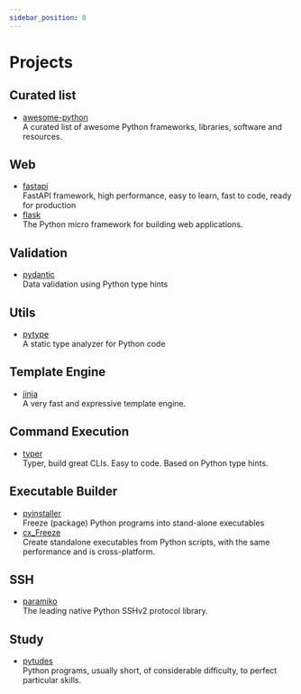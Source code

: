 ```yaml
---
sidebar_position: 0
---
```


# Projects

## Curated list

- [awesome-python](https://github.com/vinta/awesome-python)
  <br/>A curated list of awesome Python frameworks, libraries, software and resources.

## Web

- [fastapi](https://fastapi.tiangolo.com/)
  <br/>FastAPI framework, high performance, easy to learn, fast to code, ready for production
- [flask](https://github.com/pallets/flask)
  <br/>The Python micro framework for building web applications.

## Validation

- [pydantic](https://github.com/pydantic/pydantic)
  <br/>Data validation using Python type hints

## Utils

- [pytype](https://github.com/google/pytype)
  <br/>A static type analyzer for Python code

## Template Engine

- [jinja](https://github.com/pallets/jinja)
  <br/>A very fast and expressive template engine.

## Command Execution

- [typer](https://typer.tiangolo.com/)
  <br/>Typer, build great CLIs. Easy to code. Based on Python type hints.

## Executable Builder

- [pyinstaller](https://github.com/pyinstaller/pyinstaller)
  <br/>Freeze (package) Python programs into stand-alone executables
- [cx_Freeze](https://github.com/marcelotduarte/cx_Freeze)
  <br/>Create standalone executables from Python scripts, with the same performance and is cross-platform.

## SSH

- [paramiko](https://github.com/paramiko/paramiko)
  <br/>The leading native Python SSHv2 protocol library.

## Study

- [pytudes](https://github.com/norvig/pytudes)
  <br/>Python programs, usually short, of considerable difficulty, to perfect particular skills.

